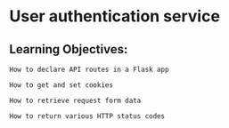 # User authentication service

## Learning Objectives:

	How to declare API routes in a Flask app
	
	How to get and set cookies

	How to retrieve request form data

	How to return various HTTP status codes
